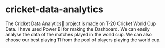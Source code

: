 # cricket-data-analytics
The Cricket Data Analytics🏏 project is made on T-20 Cricket World Cup Data. I have used Power BI for making the Dashboard. We can easily analyse the data of the matches played in the world cup. We can also choose our best playing 11 from the pool of players playing the world cup.
